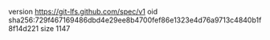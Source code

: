 version https://git-lfs.github.com/spec/v1
oid sha256:729f467169486dbd4e29ee8b4700fef86e1323e4d76a9713c4840b1f8f14d221
size 1147

